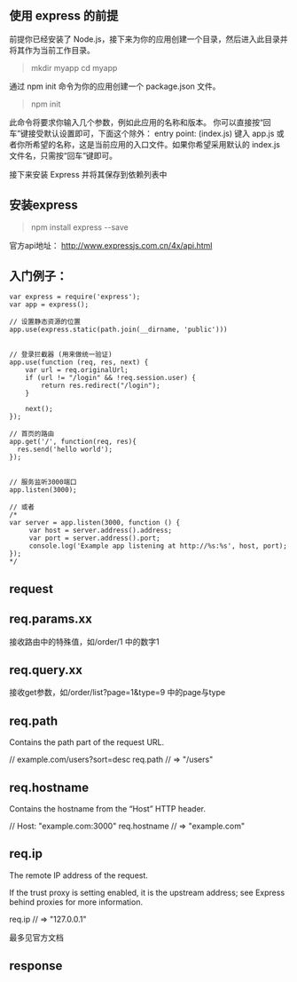 
使用 express 的前提
--------------
前提你已经安装了 Node.js，接下来为你的应用创建一个目录，然后进入此目录并将其作为当前工作目录。  
> mkdir myapp
> cd myapp

通过 npm init 命令为你的应用创建一个 package.json 文件。 
> npm init

此命令将要求你输入几个参数，例如此应用的名称和版本。 你可以直接按“回车”键接受默认设置即可，下面这个除外：
entry point: (index.js)
键入 app.js 或者你所希望的名称，这是当前应用的入口文件。如果你希望采用默认的 index.js 文件名，只需按“回车”键即可。
  

  
接下来安装 Express 并将其保存到依赖列表中

安装express
--------------
> npm install express --save

官方api地址：
http://www.expressjs.com.cn/4x/api.html



入门例子：
--------------
```nodejs
var express = require('express');
var app = express();

// 设置静态资源的位置
app.use(express.static(path.join(__dirname, 'public')))


// 登录拦截器 (用来做统一验证)
app.use(function (req, res, next) {
    var url = req.originalUrl;
    if (url != "/login" && !req.session.user) {
        return res.redirect("/login");
    }

    next();
});

// 首页的路由
app.get('/', function(req, res){
  res.send('hello world');
});


// 服务监听3000端口
app.listen(3000);

// 或者
/*
var server = app.listen(3000, function () {
     var host = server.address().address;
     var port = server.address().port;
     console.log('Example app listening at http://%s:%s', host, port);
}); 
*/
```



request
--------------

req.params.xx
---------------
接收路由中的特殊值，如/order/1 中的数字1


req.query.xx
---------------
接收get参数，如/order/list?page=1&type=9 中的page与type


req.path
---------------
Contains the path part of the request URL.

// example.com/users?sort=desc
req.path
// => "/users"


req.hostname
---------------
Contains the hostname from the “Host” HTTP header.

// Host: "example.com:3000"
req.hostname
// => "example.com"


req.ip
---------------
The remote IP address of the request.

If the trust proxy is setting enabled, it is the upstream address; see Express behind proxies for more information.

req.ip
// => "127.0.0.1"


最多见官方文档



response
--------------













